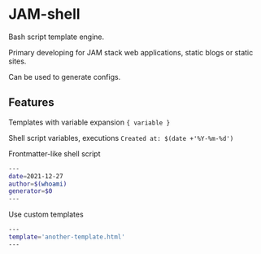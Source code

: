 # JAM-shell

Bash script template engine.

Primary developing for JAM stack web applications, static blogs or static sites.

Can be used to generate configs.

## Features

Templates with variable expansion
`{ variable }`

Shell script variables, executions
`Created at: $(date +'%Y-%m-%d')`

Frontmatter-like shell script
```bash
---
date=2021-12-27
author=$(whoami)
generator=$0
---
```

Use custom templates
```bash
---
template='another-template.html'
---
```
